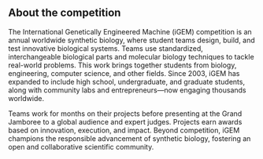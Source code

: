 ## About the competition

The International Genetically Engineered Machine (iGEM) competition is an annual worldwide synthetic biology, where student teams design, build, and test innovative biological systems. Teams use standardized, interchangeable biological parts and molecular biology techniques to tackle real-world problems. This work brings together students from biology, engineering, computer science, and other fields. Since 2003, iGEM has expanded to include high school, undergraduate, and graduate students, along with community labs and entrepreneurs—now engaging thousands worldwide.

Teams work for months on their projects before presenting at the Grand Jamboree to a global audience and expert judges. Projects earn awards based on innovation, execution, and impact. Beyond competition, iGEM champions the responsible advancement of synthetic biology, fostering an open and collaborative scientific community.
